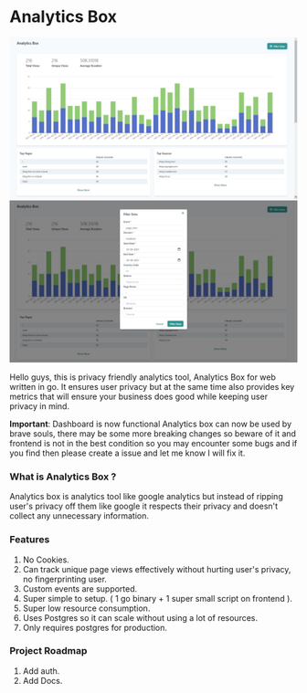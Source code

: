 # Analytics Box

![](./assets/c/1.jpg)
![](./assets/c/2.jpg)

Hello guys, this is privacy friendly analytics tool, Analytics Box for web written in go. It ensures user privacy but at the same time also provides key metrics that will ensure your business does good while keeping user privacy in mind.

**Important**: Dashboard is now functional Analytics box can now be used by brave souls, there may be some more breaking changes so beware of it and frontend is not in the best condition so you may encounter some bugs and if you find then please create a issue and let me know I will fix it.

### What is Analytics Box ?

Analytics box is analytics tool like google analytics but instead of ripping user's privacy off them like google it respects their privacy and doesn't collect any unnecessary information.

### Features
1. No Cookies.
2. Can track unique page views effectively without hurting user's privacy, no fingerprinting user.
3. Custom events are supported.
4. Super simple to setup. ( 1 go binary + 1 super small script on frontend ).
5. Super low resource consumption.
6. Uses Postgres so it can scale without using a lot of resources.
7. Only requires postgres for production.

### Project Roadmap
1. Add auth.
2. Add Docs.
